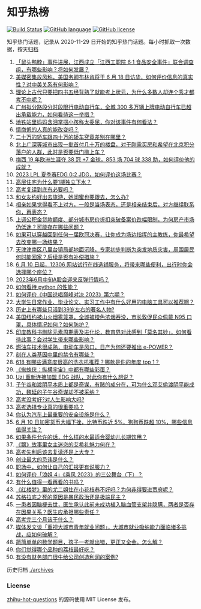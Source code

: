 # 知乎热榜
[![Build Status](https://github.com/ToWeLong/zhihu-hot-questions/workflows/CI/badge.svg)](https://github.com/ToWeLong/zhihu-hot-questions/actions)
[![GitHub language](https://img.shields.io/badge/language-golang-orange.svg)](https://golang.org/)
[![GitHub license](https://img.shields.io/github/license/ToWeLong/zhihu-hot-questions)](https://github.com/ToWeLong/zhihu-hot-questions/blob/main/LICENSE)

知乎热门话题，记录从 2020-11-29 日开始的知乎热门话题。每小时抓取一次数据，按天[归档](./archives)

<!-- BEGIN -->

1. [「鼠头鸭脖」事件进展，江西成立「江西工职院 6·1 食品安全事件」联合调查组，有哪些影响？将如何发展？](https://www.zhihu.com/question/605866370)
1. [美媒密集放风称，美国务卿布林肯将于 6 月 18 日访华，如何评价信息的真实性？对中美关系有何影响？](https://www.zhihu.com/question/605841889)
1. [理论上古代只要把四书五经背熟了就能考上状元，为什么多数人却连个秀才都考不中呢？](https://www.zhihu.com/question/599169937)
1. [广州拟分路段分时段限行电动自行车，全城 300 多万辆上牌电动自行车已超出承载能力，如何看待这一举措？](https://www.zhihu.com/question/605885428)
1. [地铁站里妈妈含泪掌掴小孩称太委屈，你对该事件有何看法？](https://www.zhihu.com/question/605107870)
1. [情商低的人真的能改变吗？](https://www.zhihu.com/question/363225180)
1. [二十万的轿车跟四十万的轿车究竟差别在哪里？](https://www.zhihu.com/question/343791192)
1. [北上广深等城市出现一批首付几十万的楼盘，对于刚需买房和希望在北京积分落户的人群，此时是否要低门槛上车？](https://www.zhihu.com/question/605671771)
1. [梅西 19 年欧洲生涯夺 38 冠 +7 金球，853 场 704 球 338 助，如何评价他的成就？](https://www.zhihu.com/question/605418099)
1. [2023 LPL 夏季赛EDG 0:2 JDG，如何评价这场比赛？](https://www.zhihu.com/question/605852235)
1. [高层住宅为什么要1楼独立下水？](https://www.zhihu.com/question/605398328)
1. [高考复读到底有必要吗？](https://www.zhihu.com/question/605208715)
1. [和女友约好出去旅游，她闺蜜也要跟去，怎么办?](https://www.zhihu.com/question/602584344)
1. [相亲如果觉得看不上对方，一般是当场表态，还是相亲结束后，对方继续联系你，再表态？](https://www.zhihu.com/question/594918138)
1. [上调公积金贷款额度、部分城市房价折扣突破备案价跌幅限制，为何房产市场仍低迷？可能存在哪些问题？](https://www.zhihu.com/question/605669546)
1. [如果可以穿越回到任何一届欧冠决赛，让你成为场边指挥的主教练，你最希望去改变哪一场结果？](https://www.zhihu.com/question/605814592)
1. [天津津南区八里台镇局部地面沉降，专家初步判断为突发地质灾害，周围居民何时能回家？后续是否有补偿措施？](https://www.zhihu.com/question/605551160)
1. [6 月 10 日起，12306 网站试行在线选铺服务，将带来哪些便利，出行时你会选择哪个座位？](https://www.zhihu.com/question/605812479)
1. [2023年6月中旬A股会迎来反弹行情吗？](https://www.zhihu.com/question/605743721)
1. [如何看待 python 的性能？](https://www.zhihu.com/question/40393531)
1. [如何评价《中国说唱巅峰对决 2023》第六期？](https://www.zhihu.com/question/605865885)
1. [大学生日常作业、毕业论文、实习工作中有什么好用的电脑工具可以推荐啊？](https://www.zhihu.com/question/603791787)
1. [历史上有哪些只活到39岁左右的著名人物?](https://www.zhihu.com/question/605603855)
1. [美国纽约被山火烟雾笼罩，全城被橙色浓烟吞没，市长敦促民众佩戴 N95 口罩，具体情况如何？如何防护？](https://www.zhihu.com/question/605469305)
1. [印度教科书删除元素周期表及进化论，教育界对此感到「莫名其妙」，如何看待此事？会对学生带来哪些影响？](https://www.zhihu.com/question/604386757)
1. [燃油车技术很成熟，电动车是风口，日产为何还要推出 e-POWER？](https://www.zhihu.com/question/523902681)
1. [刻在人类基因中里的禁令有哪些？](https://www.zhihu.com/question/602124752)
1. [618 有哪些满意度很高的洗衣机推荐？哪款是你的年度 top 1？](https://www.zhihu.com/question/605822304)
1. [《蜘蛛侠：纵横宇宙》中都有哪些彩蛋？](https://www.zhihu.com/question/604283961)
1. [Uzi 重新连接加盟 EDG 战队，对此你有什么想说？](https://www.zhihu.com/question/605850971)
1. [子午谷和渡阴平本质上都是奇谋，有赌的成分在，可为什么邓艾偷渡阴平能成功，魏延的子午谷奇谋却不被采纳？](https://www.zhihu.com/question/605067693)
1. [高考没考好?对人生影响大吗?](https://www.zhihu.com/question/600983037)
1. [高考选择专业真的很重要吗？](https://www.zhihu.com/question/604952508)
1. [你认为汽车上最重要的安全设施是什么？](https://www.zhihu.com/question/605835915)
1. [6 月 10 日加密货币大幅下挫，比特币跌近 5%，狗狗币跌超 10%，哪些信息值得关注？](https://www.zhihu.com/question/605851434)
1. [如果条件允许的话，什么样的水最适合婴幼儿长期饮用？](https://www.zhihu.com/question/598238142)
1. [《飘》故事里女主迷恋的艾希礼魅力何在？](https://www.zhihu.com/question/266658398)
1. [高考失利后该去复读还是上大专？](https://www.zhihu.com/question/600745199)
1. [创业最大的忌讳是什么？](https://www.zhihu.com/question/538028326)
1. [职场中，如何让自己的汇报更有说服力？](https://www.zhihu.com/question/604901889)
1. [如何评价「浪姐 4」《乘风 2023》的三公舞台（下）？](https://www.zhihu.com/question/605830331)
1. [有什么值得一看再看的书吗？](https://www.zhihu.com/question/309005056)
1. [《红楼梦》里的尤二姐住在小花枝巷不好吗？为何非得要进贾府呢？](https://www.zhihu.com/question/598365615)
1. [苏格拉底之死的原因是暴民政治还是极端民主？](https://www.zhihu.com/question/47158468)
1. [一患者因脑梗去世，医生承认此前未成功植入脑血管支架并隐瞒，两者是否存在因果关系？医生应承担哪些责任？](https://www.zhihu.com/question/605823854)
1. [高考完三个月该干什么？](https://www.zhihu.com/question/605838251)
1. [媒体发文谈「重视大城市青年就业问题」，大城市就业吸纳能力面临诸多挑战，应如何破解？](https://www.zhihu.com/question/605838195)
1. [简简单单的数学题目，孩子一考就出错，更正又全会。怎么解？](https://www.zhihu.com/question/604407050)
1. [你们觉得哪个品种的荔枝最好吃？](https://www.zhihu.com/question/403457358)
1. [有没有财务部门很牛给公司创造利润的案例?](https://www.zhihu.com/question/598621425)

<!-- END -->

历史归档 [./archives](./archives)


### License
[zhihu-hot-questions](https://github.com/towelong/zhihu-hot-questions) 的源码使用 MIT License 发布。